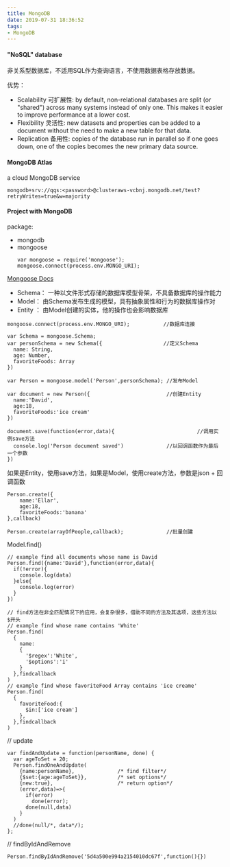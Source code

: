 ```yaml
---
title: MongoDB
date: 2019-07-31 18:36:52
tags:
- MongoDB
---
```

#### "NoSQL" database
非关系型数据库，不适用SQL作为查询语言，不使用数据表格存放数据。

优势：
+ Scalability 可扩展性: by default, non-relational databases are split (or "shared") across many systems instead of only one. This makes it easier to improve performance at a lower cost.
+ Flexibility 灵活性: new datasets and properties can be added to a document without the need to make a new table for that data.
+ Replication 备用性: copies of the database run in parallel so if one goes down, one of the copies becomes the new primary data source.

#### MongoDB Atlas
a cloud MongoDB service
```
mongodb+srv://qqs:<password>@clusteraws-vcbnj.mongodb.net/test?retryWrites=true&w=majority
```
#### Project with MongoDB
package:<br>
+ mongodb
+ mongoose
    ```
    var mongoose = require('mongoose');
    mongoose.connect(process.env.MONGO_URI);
    ```
[Mongoose Docs](https://mongoosejs.com/docs/guide.html "see the mongoose docs")
+ Schema：  一种以文件形式存储的数据库模型骨架，不具备数据库的操作能力
+ Model：  由Schema发布生成的模型，具有抽象属性和行为的数据库操作对
+ Entity ：  由Model创建的实体，他的操作也会影响数据库


```
mongoose.connect(process.env.MONGO_URI);           //数据库连接

var Schema = mongoose.Schema;
var personSchema = new Schema({                    //定义Schema
  name: String,
  age: Number,
  favoriteFoods: Array
})

var Person = mongoose.model('Person',personSchema); //发布Model

var document = new Person({                         //创建Entity
  name:'David',
  age:18,
  favoriteFoods:'ice cream'
})

document.save(function(error,data){                           //调用实例save方法
  console.log('Person document saved')              //以回调函数作为最后一个参数
})
```
如果是Entity，使用save方法，如果是Model，使用create方法，参数是json + 回调函数
```
Person.create({
    name:'Ellar',
    age:18,
    favoriteFoods:'banana'
},callback)

Person.create(arrayOfPeople,callback);              //批量创建
```
Model.find()
```
// example find all documents whose name is David
Person.find({name:'David'},function(error,data){
  if(!error){
    console.log(data)
  }else{
    console.log(error)
  }
})

// find方法在非全匹配情况下的应用，会复杂很多，借助不同的方法及其选项，这些方法以$开头
// example find whose name contains 'White'
Person.find(
  {
    name:
    {
      '$regex':'White',
      '$options':'i'
    }
  },findcallback
)
// example find whose favoriteFood Array contains 'ice creame'
Person.find(
  {
    favoriteFood:{
      $in:['ice cream']
    },
  },findcallback
)
```
// update
```
var findAndUpdate = function(personName, done) {
  var ageToSet = 20;
  Person.findOneAndUpdate(
    {name:personName},              /* find filter*/
    {$set:{age:ageToSet}},          /* set options*/
    {new:true},                     /* return option*/
    (error,data)=>{
      if(error)
        done(error);
      done(null,data)
    }
  )
  //done(null/*, data*/);
};
```
// findByIdAndRemove
```
Person.findByIdAndRemove('5d4a500e994a2154010dc67f',function(){})
```

